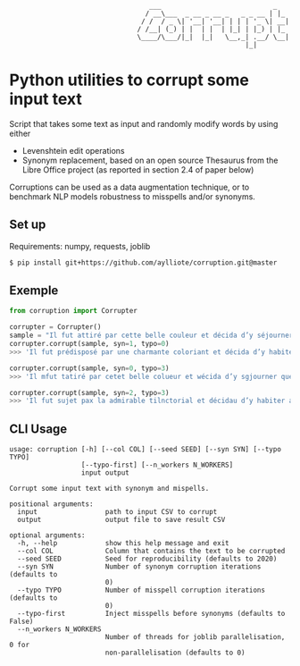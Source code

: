                                       ___                            _   
                                      / __\___  _ __ _ __ _   _ _ __ | |_ 
                                     / /  / _ \| '__| '__| | | | '_ \| __|
                                    / /__| (_) | |  | |  | |_| | |_) | |_ 
                                    \____/\___/|_|  |_|   \__,_| .__/ \__|
                                                               |_|        
# Python utilities to corrupt some input text

Script that takes some text as input and randomly modify words by using either
- Levenshtein edit operations
- Synonym replacement, based on an open source Thesaurus from the Libre Office project (as reported in section 2.4 of paper below)

Corruptions can be used as a data augmentation technique, or to benchmark NLP models robustness to misspells and/or synonyms.
## Set up
Requirements: numpy, requests, joblib
```bash
$ pip install git+https://github.com/aylliote/corruption.git@master
```
## Exemple
```python
from corruption import Corrupter

corrupter = Corrupter()
sample = "Il fut attiré par cette belle couleur et décida d’y séjourner quelque temps"
corrupter.corrupt(sample, syn=1, typo=0)
>>> 'Il fut prédisposé par une charmante coloriant et décida d’y habiter pour période'

corrupter.corrupt(sample, syn=0, typo=3)
>>> 'Il mfut tatiré par cetet belle colueur et wécida d’y sgjourner quelque temzps'

corrupter.corrupt(sample, syn=2, typo=3)
>>> 'Il fut sujet pax la admirable tilnctorial et décidau d’y habiter auprès âge'
```
## CLI Usage

    usage: corruption [-h] [--col COL] [--seed SEED] [--syn SYN] [--typo TYPO]
                      [--typo-first] [--n_workers N_WORKERS]
                      input output
    
    Corrupt some input text with synonym and mispells.
    
    positional arguments:
      input                 path to input CSV to corrupt
      output                output file to save result CSV
    
    optional arguments:
      -h, --help            show this help message and exit
      --col COL             Column that contains the text to be corrupted
      --seed SEED           Seed for reproducibility (defaults to 2020)
      --syn SYN             Number of synonym corruption iterations (defaults to
                            0)
      --typo TYPO           Number of misspell corruption iterations (defaults to
                            0)
      --typo-first          Inject misspells before synonyms (defaults to False)
      --n_workers N_WORKERS
                            Number of threads for joblib parallelisation, 0 for
                            non-parallelisation (defaults to 0)
```
